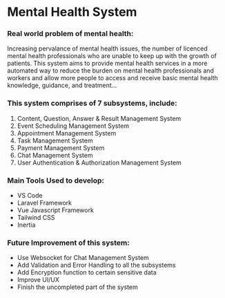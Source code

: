 <h1> Mental Health System </h1>

<h3> Real world problem of mental health:</h3>
<p> Increasing pervalance of mental health issues, the number of licenced mental health professionals who are unable to keep up with the growth of patients. This system aims to provide mental health services in a more automated way to reduce the burden on mental health professionals and workers and allow more people to access and receive basic mental health knowledge, guidance, and treatment... </p> 
<h3> This system comprises of 7 subsystems, include: </h3>
<ol>
<li> Content, Question, Answer & Result Management System </li>
<li> Event Scheduling Management System </li>
<li> Appointment Management System </li>
<li> Task Management System </li>
<li> Payment Management System </li>
<li> Chat Management System </li>
<li> User Authentication & Authorization Management System </li>
</ol>


<h3> Main Tools Used to develop: </h3>
<ul>
<li> VS Code </li>
<li> Laravel Framework </li>
<li> Vue Javascript Framework </li>
<li> Tailwind CSS </li>
<li> Inertia</li>
</ul>

<h3> Future Improvement of this system: </h3>
<ul>
<li> Use Websocket for Chat Management System </li>
<li> Add Validation and Error Handling to all the subsystems </li>
<li> Add Encryption function to certain sensitive data </li>
<li> Improve UI/UX </li>
<li> Finish the uncompleted part of the system </li>
</ul>
